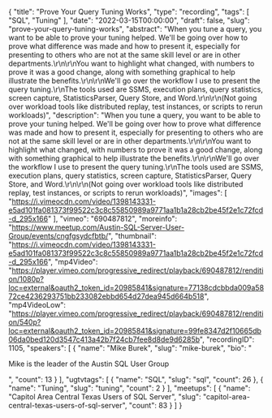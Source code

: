 {
  "title": "Prove Your Query Tuning Works",
  "type": "recording",
  "tags": [
    "SQL",
    "Tuning"
  ],
  "date": "2022-03-15T00:00:00",
  "draft": false,
  "slug": "prove-your-query-tuning-works",
  "abstract": "When you tune a query, you want to be able to prove your tuning helped. We'll be going over how to prove what difference was made and how to present it, especially for presenting to others who are not at the same skill level or are in other departments.\r\n\r\nYou want to highlight what changed, with numbers to prove it was a good change, along with something graphical to help illustrate the benefits.\r\n\r\nWe'll go over the workflow I use to present the query tuning.\r\nThe tools used are SSMS, execution plans, query statistics, screen capture, StatisticsParser, Query Store, and Word.\r\n\r\n(Not going over workload tools like distributed replay, test instances, or scripts to rerun workloads)",
  "description": "When you tune a query, you want to be able to prove your tuning helped. We'll be going over how to prove what difference was made and how to present it, especially for presenting to others who are not at the same skill level or are in other departments.\r\n\r\nYou want to highlight what changed, with numbers to prove it was a good change, along with something graphical to help illustrate the benefits.\r\n\r\nWe'll go over the workflow I use to present the query tuning.\r\nThe tools used are SSMS, execution plans, query statistics, screen capture, StatisticsParser, Query Store, and Word.\r\n\r\n(Not going over workload tools like distributed replay, test instances, or scripts to rerun workloads)",
  "images": [
    "https://i.vimeocdn.com/video/1398143331-e5ad101fa081373f99522c3c8c55850989a9771aa1b1a28cb2be45f2e1c72fcd-d_295x166"
  ],
  "vimeo": "690487812",
  "moreinfo": "https://www.meetup.com/Austin-SQL-Server-User-Group/events/cngfgsydcfbtb/",
  "thumbnail": "https://i.vimeocdn.com/video/1398143331-e5ad101fa081373f99522c3c8c55850989a9771aa1b1a28cb2be45f2e1c72fcd-d_295x166",
  "mp4Video": "https://player.vimeo.com/progressive_redirect/playback/690487812/rendition/1080p?loc=external&oauth2_token_id=20985841&signature=77138cdcbbda009a5872ce4236293751bb233082ebbd654d27dea945d664b518",
  "mp4VideoLow": "https://player.vimeo.com/progressive_redirect/playback/690487812/rendition/540p?loc=external&oauth2_token_id=20985841&signature=99fe8347d2f10665db06da0bed120d3547c413a42b7f24cb7fee8d8de9d6285b",
  "recordingID": 1105,
  "speakers": [
    {
      "name": "Mike Burek",
      "slug": "mike-burek",
      "bio": "<p>Mike is the leader of the Austin SQL User Group</p>",
      "count": 13
    }
  ],
  "ugtvtags": [
    {
      "name": "SQL",
      "slug": "sql",
      "count": 26
    },
    {
      "name": "Tuning",
      "slug": "tuning",
      "count": 2
    }
  ],
  "meetups": [
    {
      "name": "Capitol Area Central Texas Users of SQL Server",
      "slug": "capitol-area-central-texas-users-of-sql-server",
      "count": 83
    }
  ]
}